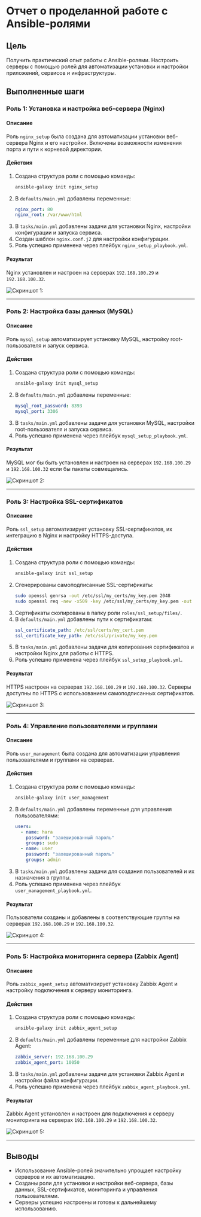 # Отчет о проделанной работе с Ansible-ролями

## Цель
Получить практический опыт работы с Ansible-ролями. Настроить серверы с помощью ролей для автоматизации установки и настройки приложений, сервисов и инфраструктуры.

## Выполненные шаги

### Роль 1: Установка и настройка веб-сервера (Nginx)

#### Описание
Роль `nginx_setup` была создана для автоматизации установки веб-сервера Nginx и его настройки. Включены возможности изменения порта и пути к корневой директории.

#### Действия
1. Создана структура роли с помощью команды:
   ```bash
   ansible-galaxy init nginx_setup
   ```
2. В `defaults/main.yml` добавлены переменные:
   ```yaml
   nginx_port: 80
   nginx_root: /var/www/html
   ```
3. В `tasks/main.yml` добавлены задачи для установки Nginx, настройки конфигурации и запуска сервиса.
4. Создан шаблон `nginx.conf.j2` для настройки конфигурации.
5. Роль успешно применена через плейбук `nginx_setup_playbook.yml`.

#### Результат
Nginx установлен и настроен на серверах `192.168.100.29` и `192.168.100.32`.

![Скриншот 1:](images/1.png)

---

### Роль 2: Настройка базы данных (MySQL)

#### Описание
Роль `mysql_setup` автоматизирует установку MySQL, настройку root-пользователя и запуск сервиса.

#### Действия
1. Создана структура роли с помощью команды:
   ```bash
   ansible-galaxy init mysql_setup
   ```
2. В `defaults/main.yml` добавлены переменные:
   ```yaml
   mysql_root_password: 8393
   mysql_port: 3306
   ```
3. В `tasks/main.yml` добавлены задачи для установки MySQL, настройки root-пользователя и запуска сервиса.
4. Роль успешно применена через плейбук `mysql_setup_playbook.yml`.

#### Результат
MySQL мог бы быть установлен и настроен на серверах `192.168.100.29` и `192.168.100.32` если бы пакеты совмещались.

![Скриншот 2:](images/2.png)


---

### Роль 3: Настройка SSL-сертификатов

#### Описание
Роль `ssl_setup` автоматизирует установку SSL-сертификатов, их интеграцию в Nginx и настройку HTTPS-доступа.

#### Действия
1. Создана структура роли с помощью команды:
   ```bash
   ansible-galaxy init ssl_setup
   ```
2. Сгенерированы самоподписанные SSL-сертификаты:
   ```bash
   sudo openssl genrsa -out /etc/ssl/my_certs/my_key.pem 2048
   sudo openssl req -new -x509 -key /etc/ssl/my_certs/my_key.pem -out /etc/ssl/my_certs/my_cert.pem -days 365
   ```
3. Сертификаты скопированы в папку роли `roles/ssl_setup/files/`.
4. В `defaults/main.yml` добавлены пути к сертификатам:
   ```yaml
   ssl_certificate_path: /etc/ssl/certs/my_cert.pem
   ssl_certificate_key_path: /etc/ssl/private/my_key.pem
   ```
5. В `tasks/main.yml` добавлены задачи для копирования сертификатов и настройки Nginx для работы с HTTPS.
6. Роль успешно применена через плейбук `ssl_setup_playbook.yml`.

#### Результат
HTTPS настроен на серверах `192.168.100.29` и `192.168.100.32`. Серверы доступны по HTTPS с использованием самоподписанных сертификатов.

![Скриншот 3:](images/5.png)

---

### Роль 4: Управление пользователями и группами

#### Описание
Роль `user_management` была создана для автоматизации управления пользователями и группами на серверах.

#### Действия
1. Создана структура роли с помощью команды:
   ```bash
   ansible-galaxy init user_management
   ```
2. В `defaults/main.yml` добавлены переменные для управления пользователями:
   ```yaml
   users:
     - name: hara
       password: "захешированный пароль"
       groups: sudo
     - name: user
       password: "захешированный пароль"
       groups: admin
   ```
3. В `tasks/main.yml` добавлены задачи для создания пользователей и их назначения в группы.
4. Роль успешно применена через плейбук `user_management_playbook.yml`.

#### Результат
Пользователи созданы и добавлены в соответствующие группы на серверах `192.168.100.29` и `192.168.100.32`.

![Скриншот 4:](images/4.png)

---

### Роль 5: Настройка мониторинга сервера (Zabbix Agent)

#### Описание
Роль `zabbix_agent_setup` автоматизирует установку Zabbix Agent и настройку подключения к серверу мониторинга.

#### Действия
1. Создана структура роли с помощью команды:
   ```bash
   ansible-galaxy init zabbix_agent_setup
   ```
2. В `defaults/main.yml` добавлены переменные для настройки Zabbix Agent:
   ```yaml
   zabbix_server: 192.168.100.29
   zabbix_agent_port: 10050
   ```
3. В `tasks/main.yml` добавлены задачи для установки Zabbix Agent и настройки файла конфигурации.
4. Роль успешно применена через плейбук `zabbix_agent_playbook.yml`.

#### Результат
Zabbix Agent установлен и настроен для подключения к серверу мониторинга на серверах `192.168.100.29` и `192.168.100.32`.

![Скриншот 5:](images/3.png)

---

## Выводы
- Использование Ansible-ролей значительно упрощает настройку серверов и их автоматизацию.
- Созданы роли для установки и настройки веб-сервера, базы данных, SSL-сертификатов, мониторинга и управления пользователями.
- Серверы успешно настроены и готовы к дальнейшему использованию.



